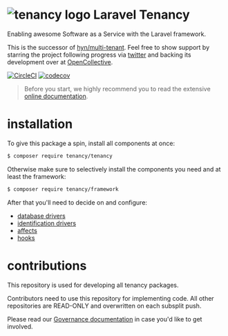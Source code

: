 # ![tenancy logo](https://avatars3.githubusercontent.com/u/33319474?s=25&v=4) Laravel Tenancy

Enabling awesome Software as a Service with the Laravel framework.

This is the successor of [hyn/multi-tenant](https://github.com/tenancy/multi-tenant). 
Feel free to show support by starring the project
following progress via [twitter](https://twitter.com/laraveltenancy) and
backing its development over at [OpenCollective](https://opencollective.com/tenancy).

[![CircleCI](https://circleci.com/gh/tenancy/tenancy.svg?style=svg)](https://circleci.com/gh/tenancy/tenancy)
[![codecov](https://codecov.io/gh/tenancy/tenancy/branch/master/graph/badge.svg)](https://codecov.io/gh/tenancy/tenancy)

> Before you start, we highly recommend you to read the extensive [online documentation](https://tenancy.dev/docs/tenancy/1.x).

# installation

To give this package a spin, install all components at once:

```bash
$ composer require tenancy/tenancy
```

Otherwise make sure to selectively install the components you need and at least the framework:

```bash
$ composer require tenancy/framework
```

After that you'll need to decide on and configure:

- [database drivers](https://tenancy.dev/docs/tenancy/1.x/database-drivers)
- [identification drivers](https://tenancy.dev/docs/tenancy/1.x/identification-drivers)
- [affects](https://tenancy.dev/docs/tenancy/1.x/affects)
- [hooks](https://tenancy.dev/docs/tenancy/1.x/hooks)

# contributions

This repository is used for developing all tenancy packages.

Contributors need to use this repository for implementing code. All other repositories
are READ-ONLY and overwritten on each subsplit push.

Please read our [Governance documentation](https://tenancy.dev/docs/governance/tenancy) in
case you'd like to get involved.
